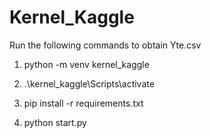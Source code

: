 # Kernel_Kaggle

Run the following commands to obtain Yte.csv

1. python -m venv kernel_kaggle

2. .\kernel_kaggle\Scripts\activate

3. pip install -r requirements.txt

4. python start.py